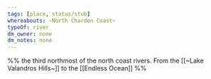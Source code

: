 ```yaml
---
tags: [place, status/stub]
whereabouts: ~North Chardon Coast~
typeOf: river
dm_owner: none
dm_notes: none
---
```

%% the third  northmost of the north coast rivers. From the [[~Lake Valandros Hills~]] to the [[Endless Ocean]]  %%
